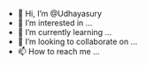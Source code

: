 - 👋 Hi, I’m @Udhayasury
- 👀 I’m interested in ...
- 🌱 I’m currently learning ...
- 💞️ I’m looking to collaborate on ...
- 📫 How to reach me ...

<!---
Udhayasury/Udhayasury is a ✨ special ✨ repository because its `README.md` (this file) appears on your GitHub profile.
You can click the Preview link to take a look at your changes.
--->
